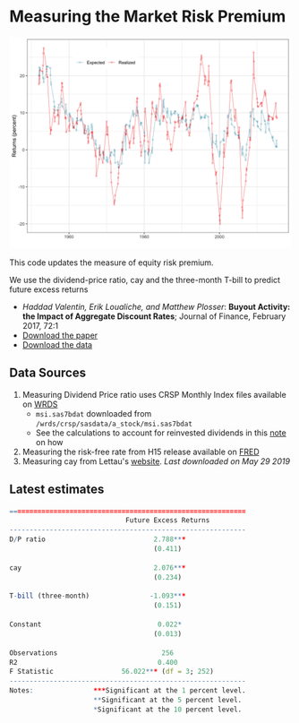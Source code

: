 # Measuring the Market Risk Premium

![](output/predict.png)


This code updates the measure of equity risk premium.

We use the dividend-price ratio, cay and the three-month T-bill to predict future excess returns

+ *Haddad Valentin, Erik Loualiche, and Matthew Plosser*: **Buyout Activity: the Impact of Aggregate Discount Rates**;  Journal of Finance, February 2017, 72:1
+ [Download the paper](http://loualiche.gitlab.io/www/abstract/LBO.html)
+ [Download the data](https://github.com/eloualiche/RiskPremium/releases)


## Data Sources

1. Measuring Dividend Price ratio uses CRSP Monthly Index files available on [WRDS](https://wrds-web.wharton.upenn.edu/wrds/ds/crsp/stock_a/stkmktix.cfm)
   - `msi.sas7bdat` downloaded from `/wrds/crsp/sasdata/a_stock/msi.sas7bdat`
   - See the calculations to account for reinvested dividends in this [note](./doc/dividendpriceratio.pdf) on how 
2. Measuring the risk-free rate from H15 release available on [FRED](https://fred.stlouisfed.org/series/TB3MS
)
3. Measuring cay from Lettau's [website](http://faculty.haas.berkeley.edu/lettau/data_cay.html). *Last downloaded on May 29 2019*



## Latest estimates 


~~~R
===========================================================
                             Future Excess Returns         
-----------------------------------------------------------
D/P ratio                           2.788***               
                                    (0.411)                
                                                           
cay                                 2.076***               
                                    (0.234)                
                                                           
T-bill (three-month)               -1.093***               
                                    (0.151)                
                                                           
Constant                             0.022*                
                                    (0.013)                
                                                           
Observations                          256                  
R2                                   0.400                 
F Statistic                 56.022*** (df = 3; 252)        
-----------------------------------------------------------
Notes:               ***Significant at the 1 percent level.
                     **Significant at the 5 percent level. 
                     *Significant at the 10 percent level. 
~~~
